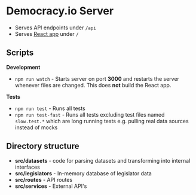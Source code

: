 # Democracy.io Server

- Serves API endpoints under `/api`
- Serves [React app](../www) under `/`

## Scripts

**Development**

- `npm run watch` - Starts server on port **3000** and restarts the server whenever files are changed. This does **not** build the React app.

**Tests**

- `npm run test` - Runs all tests
- `npm run test-fast` - Runs all tests excluding test files named `slow.test.*` which are long running tests e.g. pulling real data sources instead of mocks

## Directory structure

- **src/datasets** - code for parsing datasets and transforming into internal interfaces
- **src/legislators** - In-memory database of legislator data
- **src/routes** - API routes
- **src/services** - External API's
